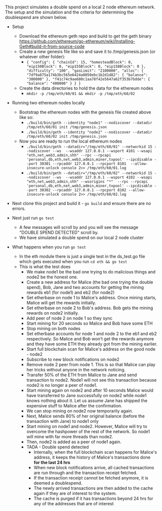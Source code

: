 This project simulates a double spend on a local 2 node ethereum network. The setup and the simulation and the criteria for determining the doublespend are shown below.

* Setup
  * Download the ethereum geth repo and build to get the geth binary https://github.com/ethereum/go-ethereum/wiki/Installing-Geth#build-it-from-source-code
  * Create a new genesis file like so and save it to /tmp/genesis.json (or whatever other folder):
    * `{
            "config": {
                "chainId": 15,
                "homesteadBlock": 0,
                "eip150Block": 0,
                "eip155Block": 0,
                "eip158Block": 0
            },
            "difficulty": "100",
            "gasLimit": "2100000",
            "alloc": {
                "7df9a875a174b3bc565e6424a0050ebc1b2d1d82": { "balance": "300000" },
                "f41c74c9ae680c1aa78f42e5647a62f353b7bdde": { "balance": "400000" }
            }
        }`
  * Create the data directories to hold the data for the ethereum nodes
    * `mkdir -p /tmp/eth/60/01 && mkdir -p /tmp/eth/60/02`

* Running two ethereum nodes locally
  * Bootstrap the ethereum nodes with the genesis file created above like so:
    * `./build/bin/geth --identity "node1" --nodiscover --datadir /tmp/eth/60/01 init /tmp/genesis.json`
    * `./build/bin/geth --identity "node2" --nodiscover --datadir /tmp/eth/60/02 init /tmp/genesis.json`
  * Now you are ready to run the local ethereum nodes
    *  `./build/bin/geth --datadir="/tmp/eth/60/01" --networkid 15 --nodiscover --ws  --wsaddr 127.0.0.1 --wsport 4101 --wsapi "eth,net,web3,admin,shh" --rpc --rpcapi 'personal,db,eth,net,web3,admin,miner,txpool' --ipcdisable --port 30301 --rpcaddr 127.0.0.1 --rpcport 8101  --allow-insecure-unlock console 2>> /tmp/eth/60/01.log`
    * `./build/bin/geth --datadir="/tmp/eth/60/02" --networkid 15 --nodiscover --ws  --wsaddr 127.0.0.1 --wsport 4102 --wsapi "eth,net,web3,admin,shh" --wsorigins "*"  --rpc --rpcapi 'personal,db,eth,net,web3,admin,miner,txpool' --ipcdisable --port 30302 --rpcaddr 127.0.0.1 --rpcport 8102 --allow-insecure-unlock console 2>> /tmp/eth/60/02.log `

* Next clone this project and build it - `go build` and ensure there are no errors.

* Next just run `go test`
  * A few messages will scroll by and you will see the message "DOUBLE SPEND DETECTED" scroll by. 
  * We have simulated a double spend on our local 2 node cluster

* What happens when you run `go test`
  * In the eth module there is just a single test in the ds_test.go file which gets executed when you run `cd eth && go test`
  * This is what the test does
    * We make node1 be the bad one trying to do malicious things and node2 be the honest one.
    * Create a new address for Malice (the bad one trying the double spend), Bob, Jane and two accounts for getting the mining rewards eb1 (for node1) and eb2 (for node2)
    * Set etherbase on node 1 to Malice's address. Once mining starts, Malice will get the rewards initially. 
    * Set etherbase on node 2 to Bob's address. Bob gets the mining rewards on node2 initially.
    * Add peer of node 2 on node 1 so they sync
    * Start mining for 20 seconds so Malice and Bob have some ETH
    * Stop mining on both nodes
    * Set etherbase accounts for node 1 and node 2 to the eb1 and eb2 respectively. So Malice and Bob won't get the rewards anymore and they have some ETH they already got from the mining earlier. 
    * Start full blockchain scan for Malice's address on the good node - node2
    * Subscribe to new block notifications on node2
    * Remove node 2 peer from node 1. This is so that Malice can play her tricks without anyone in the network noticing.
    * Transfer 50% of the ETH from Malice to Jane and send transaction to node2. Node1 will not see this transaction because node2 is no longer a peer of node1. 
    * Start mining again on node2 and after 10 seconds Malice would have transferred to Jane successfully on node2 while node1 knows nothing about it. Let us assume Jane has shipped the expensive stuff to Malice after the confirmation.
    * We can stop mining on node2 now temporarily again.
    * Next, Malice sends 80% of her original balance (before the transaction with Jane) to node1 only
    * Start mining on node1 and node2. However, Malice will try to overcome the hashpower of the rest of the network. So node1 will mine with far more threads than node2.
    * Then, node2 is added as a peer of node1 again.
    * TADA - Double spend detected
      * Internally, when the full blockchain scan happens for Malice's address, it keeps the history of Malice's transactions done **for the last 24 hrs**
      * When new block notifications arrive, all cached transactions are run through and the transaction receipt fetched. 
      * If the transaction receipt cannot be fetched anymore, it is deemed a doublespend.
      * The newly arrived transactions are then added to the cache again if they are of interest to the system.
      * The cache is purged if it has transactions beyond 24 hrs for any of the addresses that are of interest

